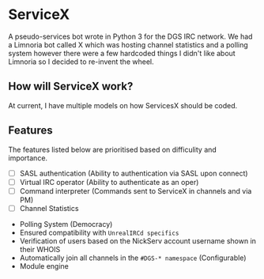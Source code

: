 # ServiceX
A pseudo-services bot wrote in Python 3 for the DGS IRC network. We had a Limnoria bot called X which was hosting channel statistics and a polling system however there were a few hardcoded things I didn't like about Limnoria so I decided to re-invent the wheel.

## How will ServiceX work?
At current, I have multiple models on how ServicesX should be coded.

## Features
The features listed below are prioritised based on difficulity and importance.
* [ ] SASL authentication (Ability to authentication via SASL upon connect)
* [ ] Virtual IRC operator (Ability to authenticate as an oper)
* [ ] Command interpreter (Commands sent to ServiceX in channels and via PM)
* [ ] Channel Statistics
* Polling System (Democracy)
* Ensured compatibility with `UnrealIRCd specifics`
* Verification of users based on the NickServ account username shown in their WHOIS
* Automatically join all channels in the `#DGS-* namespace` (Configurable)
* Module engine
